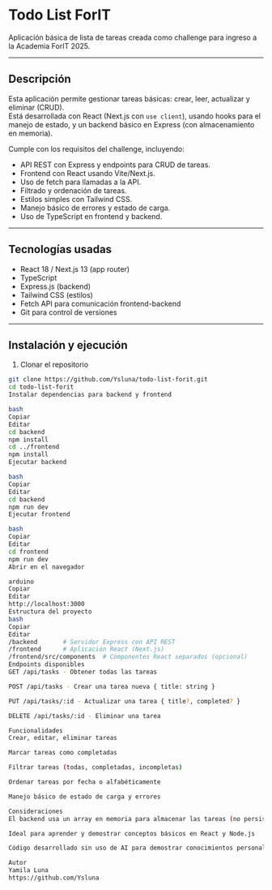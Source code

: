 # Todo List ForIT

Aplicación básica de lista de tareas creada como challenge para ingreso a la Academia ForIT 2025.

---

## Descripción

Esta aplicación permite gestionar tareas básicas: crear, leer, actualizar y eliminar (CRUD).  
Está desarrollada con React (Next.js con `use client`), usando hooks para el manejo de estado, y un backend básico en Express (con almacenamiento en memoria).

Cumple con los requisitos del challenge, incluyendo:

- API REST con Express y endpoints para CRUD de tareas.
- Frontend con React usando Vite/Next.js.
- Uso de fetch para llamadas a la API.
- Filtrado y ordenación de tareas.
- Estilos simples con Tailwind CSS.
- Manejo básico de errores y estado de carga.
- Uso de TypeScript en frontend y backend.

---

## Tecnologías usadas

- React 18 / Next.js 13 (app router)
- TypeScript
- Express.js (backend)
- Tailwind CSS (estilos)
- Fetch API para comunicación frontend-backend
- Git para control de versiones

---

## Instalación y ejecución

1. Clonar el repositorio

```bash
git clone https://github.com/Ysluna/todo-list-forit.git
cd todo-list-forit
Instalar dependencias para backend y frontend

bash
Copiar
Editar
cd backend
npm install
cd ../frontend
npm install
Ejecutar backend

bash
Copiar
Editar
cd backend
npm run dev
Ejecutar frontend

bash
Copiar
Editar
cd frontend
npm run dev
Abrir en el navegador

arduino
Copiar
Editar
http://localhost:3000
Estructura del proyecto
bash
Copiar
Editar
/backend       # Servidor Express con API REST
/frontend      # Aplicación React (Next.js)
/frontend/src/components  # Componentes React separados (opcional)
Endpoints disponibles
GET /api/tasks - Obtener todas las tareas

POST /api/tasks - Crear una tarea nueva { title: string }

PUT /api/tasks/:id - Actualizar una tarea { title?, completed? }

DELETE /api/tasks/:id - Eliminar una tarea

Funcionalidades
Crear, editar, eliminar tareas

Marcar tareas como completadas

Filtrar tareas (todas, completadas, incompletas)

Ordenar tareas por fecha o alfabéticamente

Manejo básico de estado de carga y errores

Consideraciones
El backend usa un array en memoria para almacenar las tareas (no persistente)

Ideal para aprender y demostrar conceptos básicos en React y Node.js

Código desarrollado sin uso de AI para demostrar conocimientos personales

Autor
Yamila Luna
https://github.com/Ysluna